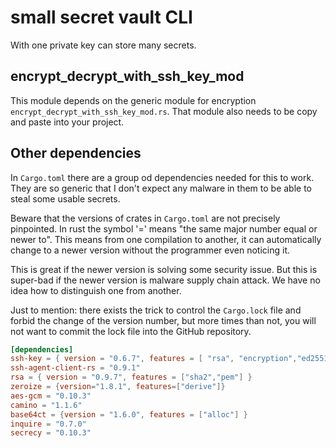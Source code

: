 <!-- markdownlint-disable MD041 -->
[//]: # (auto_md_to_doc_comments segment start A)

# small secret vault CLI

With one private key can store many secrets.  

## encrypt_decrypt_with_ssh_key_mod

This module depends on the generic module for encryption `encrypt_decrypt_with_ssh_key_mod.rs`. That module also needs to be copy and paste into your project.

## Other dependencies

In `Cargo.toml` there are a group od dependencies needed for this to work. They are so generic that I don't expect any malware in them to be able to steal some usable secrets.  

Beware that the versions of crates in `Cargo.toml` are not precisely pinpointed. In rust the symbol '=' means "the same major number equal or newer to". This means from one compilation to another, it can automatically change to a newer version without the programmer even noticing it.

This is great if the newer version is solving some security issue. But this is super-bad if the newer version is malware supply chain attack. We have no idea how to distinguish one from another.

Just to mention: there exists the trick to control the `Cargo.lock` file and forbid the change of the version number, but more times than not, you will not want to commit the lock file into the GitHub repository.

```toml
[dependencies]
ssh-key = { version = "0.6.7", features = [ "rsa", "encryption","ed25519"] }
ssh-agent-client-rs = "0.9.1"
rsa = { version = "0.9.7", features = ["sha2","pem"] }
zeroize = {version="1.8.1", features=["derive"]}
aes-gcm = "0.10.3"
camino = "1.1.6"
base64ct = {version = "1.6.0", features = ["alloc"] }
inquire = "0.7.0"
secrecy = "0.10.3"
```

[//]: # (auto_md_to_doc_comments segment end A)

